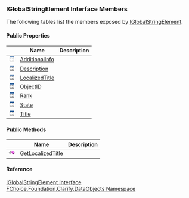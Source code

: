﻿### IGlobalStringElement Interface Members

The following tables list the members exposed by [IGlobalStringElement](fcSDK~FChoice.Foundation.Clarify.DataObjects.IGlobalStringElement.md).

#### Public Properties

|   | Name | Description |
| --- | --- | --- |
| ![ Property](dotnetimages/Property.png) | [AdditionalInfo](fcSDK~FChoice.Foundation.Clarify.DataObjects.IGlobalStringElement~AdditionalInfo.md) |   |
| ![ Property](dotnetimages/Property.png) | [Description](fcSDK~FChoice.Foundation.Clarify.DataObjects.IGlobalStringElement~Description.md) |   |
| ![ Property](dotnetimages/Property.png) | [LocalizedTitle](fcSDK~FChoice.Foundation.Clarify.DataObjects.IGlobalStringElement~LocalizedTitle.md) |   |
| ![ Property](dotnetimages/Property.png) | [ObjectID](fcSDK~FChoice.Foundation.Clarify.DataObjects.IGlobalStringElement~ObjectID.md) |   |
| ![ Property](dotnetimages/Property.png) | [Rank](fcSDK~FChoice.Foundation.Clarify.DataObjects.IGlobalStringElement~Rank.md) |   |
| ![ Property](dotnetimages/Property.png) | [State](fcSDK~FChoice.Foundation.Clarify.DataObjects.IGlobalStringElement~State.md) |   |
| ![ Property](dotnetimages/Property.png) | [Title](fcSDK~FChoice.Foundation.Clarify.DataObjects.IGlobalStringElement~Title.md) |   |



#### Public Methods

|   | Name | Description |
| --- | --- | --- |
| ![ Method](dotnetimages/Method.png) | [GetLocalizedTitle](fcSDK~FChoice.Foundation.Clarify.DataObjects.IGlobalStringElement~GetLocalizedTitle.md) |   |





#### Reference

[IGlobalStringElement Interface](fcSDK~FChoice.Foundation.Clarify.DataObjects.IGlobalStringElement.md)  
[FChoice.Foundation.Clarify.DataObjects Namespace](fcSDK~FChoice.Foundation.Clarify.DataObjects_namespace.md)